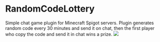 # RandomCodeLottery
Simple chat game plugin for Minecraft Spigot servers. Plugin generates random code every 30 minutes
and send it on chat, then the first player who copy the code and send it in chat wins a prize.
<img src="https://github.com/Asedi/RandomCodeLottery/blob/main/test.gif?raw=true">
